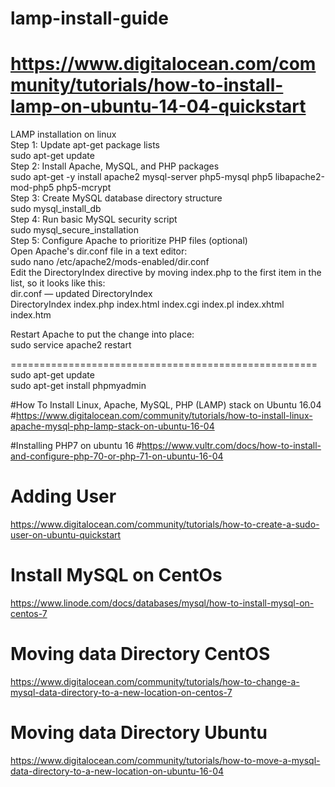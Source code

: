 # lamp-install-guide
# https://www.digitalocean.com/community/tutorials/how-to-install-lamp-on-ubuntu-14-04-quickstart
LAMP installation on linux <br>
Step 1: Update apt-get package lists<br>
sudo apt-get update<br>
Step 2: Install Apache, MySQL, and PHP packages<br>
sudo apt-get -y install apache2 mysql-server php5-mysql php5 libapache2-mod-php5 php5-mcrypt<br>
Step 3: Create MySQL database directory structure<br>
sudo mysql_install_db<br>
Step 4: Run basic MySQL security script<br>
sudo mysql_secure_installation<br>
Step 5: Configure Apache to prioritize PHP files (optional)<br>
Open Apache's dir.conf file in a text editor:<br>
sudo nano /etc/apache2/mods-enabled/dir.conf<br>
Edit the DirectoryIndex directive by moving index.php to the first item in the list, so it looks like this:<br>
dir.conf — updated DirectoryIndex<br>
DirectoryIndex index.php index.html index.cgi index.pl index.xhtml index.htm<br>

Restart Apache to put the change into place:<br>
sudo service apache2 restart<br>


=====================================================<br>
sudo apt-get update<br>
sudo apt-get install phpmyadmin<br>


#How To Install Linux, Apache, MySQL, PHP (LAMP) stack on Ubuntu 16.04
#https://www.digitalocean.com/community/tutorials/how-to-install-linux-apache-mysql-php-lamp-stack-on-ubuntu-16-04

#Installing PHP7 on ubuntu 16
#https://www.vultr.com/docs/how-to-install-and-configure-php-70-or-php-71-on-ubuntu-16-04

# Adding User
https://www.digitalocean.com/community/tutorials/how-to-create-a-sudo-user-on-ubuntu-quickstart

# Install MySQL on CentOs
https://www.linode.com/docs/databases/mysql/how-to-install-mysql-on-centos-7

# Moving data Directory CentOS
https://www.digitalocean.com/community/tutorials/how-to-change-a-mysql-data-directory-to-a-new-location-on-centos-7

# Moving data Directory Ubuntu
https://www.digitalocean.com/community/tutorials/how-to-move-a-mysql-data-directory-to-a-new-location-on-ubuntu-16-04
